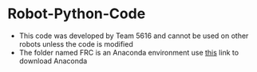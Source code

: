 # Robot-Python-Code

- This code was developed by Team 5616 and cannot be used on other robots unless the code is modified
- The folder named FRC is an Anaconda environment use [this](https://www.anaconda.com/products/individual) link to download Anaconda
